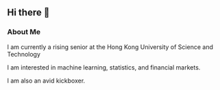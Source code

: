 ## Hi there 👋

<!--
**Suf42/Suf42** is a ✨ _special_ ✨ repository because its `README.md` (this file) appears on your GitHub profile.

Here are some ideas to get you started:

- 🔭 I’m currently working on ...
- 🌱 I’m currently learning ...
- 👯 I’m looking to collaborate on ...
- 🤔 I’m looking for help with ...
- 💬 Ask me about ...
- 📫 How to reach me: ...
- 😄 Pronouns: ...
- ⚡ Fun fact: ...
-->

<h3>About Me</h3>
<p>I am currently a rising senior at the Hong Kong University of Science and Technology</p>
<p>I am interested in machine learning, statistics, and financial markets.</p>
<p>I am also an avid kickboxer.</p>

